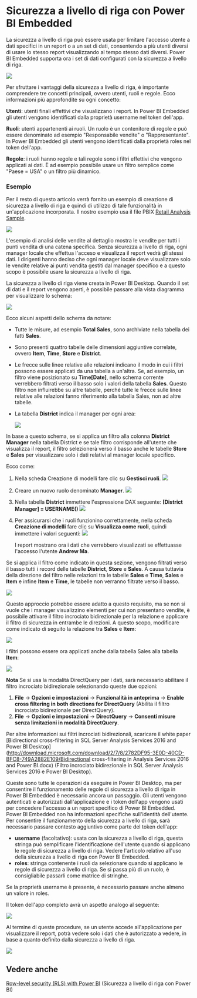 <properties
   pageTitle="Sicurezza a livello di riga con Power BI Embedded"
   description="Informazioni dettagliate sulla sicurezza a livello di riga con Power BI Embedded"
   services="power-bi-embedded"
   documentationCenter=""
   authors="mgblythe"
   manager="NA"
   editor=""
   tags=""/>
<tags
   ms.service="power-bi-embedded"
   ms.devlang="NA"
   ms.topic="article"
   ms.tgt_pltfrm="NA"
   ms.workload="powerbi"
   ms.date="07/05/2016"
   ms.author="mblythe"/>

# Sicurezza a livello di riga con Power BI Embedded

La sicurezza a livello di riga può essere usata per limitare l'accesso utente a dati specifici in un report o a un set di dati, consentendo a più utenti diversi di usare lo stesso report visualizzando al tempo stesso dati diversi. Power BI Embedded supporta ora i set di dati configurati con la sicurezza a livello di riga.

![](media\power-bi-embedded-rls\pbi-embedded-rls-flow-1.png)

Per sfruttare i vantaggi della sicurezza a livello di riga, è importante comprendere tre concetti principali, ovvero utenti, ruoli e regole. Ecco informazioni più approfondite su ogni concetto:

**Utenti**: utenti finali effettivi che visualizzano i report. In Power BI Embedded gli utenti vengono identificati dalla proprietà username nel token dell'app.

**Ruoli**: utenti appartenenti ai ruoli. Un ruolo è un contenitore di regole e può essere denominato ad esempio "Responsabile vendite" o "Rappresentante". In Power BI Embedded gli utenti vengono identificati dalla proprietà roles nel token dell'app.

**Regole**: i ruoli hanno regole e tali regole sono i filtri effettivi che vengono applicati ai dati. È ad esempio possibile usare un filtro semplice come "Paese = USA" o un filtro più dinamico.

### Esempio

Per il resto di questo articolo verrà fornito un esempio di creazione di sicurezza a livello di riga e quindi di utilizzo di tale funzionalità in un'applicazione incorporata. Il nostro esempio usa il file PBIX [Retail Analysis Sample](http://go.microsoft.com/fwlink/?LinkID=780547).

![](media\power-bi-embedded-rls\pbi-embedded-rls-scenario-2.png)

L'esempio di analisi delle vendite al dettaglio mostra le vendite per tutti i punti vendita di una catena specifica. Senza sicurezza a livello di riga, ogni manager locale che effettua l'acceso e visualizza il report vedrà gli stessi dati. I dirigenti hanno deciso che ogni manager locale deve visualizzare solo le vendite relative ai punti vendita gestiti dal manager specifico e a questo scopo è possibile usare la sicurezza a livello di riga.

La sicurezza a livello di riga viene creata in Power BI Desktop. Quando il set di dati e il report vengono aperti, è possibile passare alla vista diagramma per visualizzare lo schema:

![](media\power-bi-embedded-rls\pbi-embedded-rls-diagram-view-3.png)

Ecco alcuni aspetti dello schema da notare:

-	Tutte le misure, ad esempio **Total Sales**, sono archiviate nella tabella dei fatti **Sales**.
-	Sono presenti quattro tabelle delle dimensioni aggiuntive correlate, ovvero **Item**, **Time**, **Store** e **District**.
-	Le frecce sulle linee relative alle relazioni indicano il modo in cui i filtri possono essere applicati da una tabella a un'altra. Se, ad esempio, un filtro viene posizionato su **Time[Date]**, nello schema corrente verrebbero filtrati verso il basso solo i valori della tabella **Sales**. Questo filtro non influirebbe su altre tabelle, perché tutte le frecce sulle linee relative alle relazioni fanno riferimento alla tabella Sales, non ad altre tabelle.
-	La tabella **District** indica il manager per ogni area:

    ![](media\power-bi-embedded-rls\pbi-embedded-rls-district-table-4.png)

In base a questo schema, se si applica un filtro alla colonna **District Manager** nella tabella District e se tale filtro corrisponde all'utente che visualizza il report, il filtro selezionerà verso il basso anche le tabelle **Store** e **Sales** per visualizzare solo i dati relativi al manager locale specifico.

Ecco come:

1.	Nella scheda Creazione di modelli fare clic su **Gestisci ruoli**. ![](media\power-bi-embedded-rls\pbi-embedded-rls-modeling-tab-5.png)

2.	Creare un nuovo ruolo denominato **Manager**. ![](media\power-bi-embedded-rls\pbi-embedded-rls-manager-role-6.png)

3.	Nella tabella **District** immettere l'espressione DAX seguente: **[District Manager] = USERNAME()** ![](media\power-bi-embedded-rls\pbi-embedded-rls-manager-role-7.png)

4.	Per assicurarsi che i ruoli funzionino correttamente, nella scheda **Creazione di modelli** fare clic su **Visualizza come ruoli**, quindi immettere i valori seguenti: ![](media\power-bi-embedded-rls\pbi-embedded-rls-view-as-roles-8.png)

    I report mostrano ora i dati che verrebbero visualizzati se effettuasse l'accesso l'utente **Andrew Ma**.

Se si applica il filtro come indicato in questa sezione, vengono filtrati verso il basso tutti i record delle tabelle **District**, **Store** e **Sales**. A causa tuttavia della direzione del filtro nelle relazioni tra le tabelle **Sales** e **Time**, **Sales** e **Item** e infine **Item** e **Time**, le tabelle non verranno filtrate verso il basso.

![](media\power-bi-embedded-rls\pbi-embedded-rls-diagram-view-9.png)

Questo approccio potrebbe essere adatto a questo requisito, ma se non si vuole che i manager visualizzino elementi per cui non presentano vendite, è possibile attivare il filtro incrociato bidirezionale per la relazione e applicare il filtro di sicurezza in entrambe le direzioni. A questo scopo, modificare come indicato di seguito la relazione tra **Sales** e **Item**:

![](media\power-bi-embedded-rls\pbi-embedded-rls-edit-relationship-10.png)

I filtri possono essere ora applicati anche dalla tabella Sales alla tabella **Item**:

![](media\power-bi-embedded-rls\pbi-embedded-rls-diagram-view-11.png)

**Nota** Se si usa la modalità DirectQuery per i dati, sarà necessario abilitare il filtro incrociato bidirezionale selezionando queste due opzioni:

1.	**File** -> **Opzioni e impostazioni** -> **Funzionalità in anteprima** -> **Enable cross filtering in both directions for DirectQuery** (Abilita il filtro incrociato bidirezionale per DirectQuery).
2.	**File** -> **Opzioni e impostazioni** -> **DirectQuery** -> **Consenti misure senza limitazioni in modalità DirectQuery**.


Per altre informazioni sui filtri incrociati bidirezionali, scaricare il white paper [Bidirectional cross-filtering in SQL Server Analysis Services 2016 and Power BI Desktop](http://download.microsoft.com/download/2/7/8/2782DF95-3E0D-40CD-BFC8-749A2882E109/Bidirectional cross-filtering in Analysis Services 2016 and Power BI.docx) \(Filtro incrociato bidirezionale in SQL Server Analysis Services 2016 e Power BI Desktop).

Queste sono tutte le operazioni da eseguire in Power BI Desktop, ma per consentire il funzionamento delle regole di sicurezza a livello di riga in Power BI Embedded è necessario ancora un passaggio. Gli utenti vengono autenticati e autorizzati dall'applicazione e i token dell'app vengono usati per concedere l'accesso a un report specifico di Power BI Embedded. Power BI Embedded non ha informazioni specifiche sull'identità dell'utente. Per consentire il funzionamento della sicurezza a livello di riga, sarà necessario passare contesto aggiuntivo come parte del token dell'app:
-	**username** (facoltativo): usata con la sicurezza a livello di riga, questa stringa può semplificare l'identificazione dell'utente quando si applicano le regole di sicurezza a livello di riga. Vedere l'articolo relativo all'uso della sicurezza a livello di riga con Power BI Embedded.
-	**roles**: stringa contenente i ruoli da selezionare quando si applicano le regole di sicurezza a livello di riga. Se si passa più di un ruolo, è consigliabile passarli come matrice di stringhe.

Se la proprietà username è presente, è necessario passare anche almeno un valore in roles.

Il token dell'app completo avrà un aspetto analogo al seguente:

![](media\power-bi-embedded-rls\pbi-embedded-rls-app-token-string-12.png)

Al termine di queste procedure, se un utente accede all'applicazione per visualizzare il report, potrà vedere solo i dati che è autorizzato a vedere, in base a quanto definito dalla sicurezza a livello di riga.

![](media\power-bi-embedded-rls\pbi-embedded-rls-dashboard-13.png)

## Vedere anche
[Row-level security (RLS) with Power BI](https://powerbi.microsoft.com/it-IT/documentation/powerbi-admin-rls/) (Sicurezza a livello di riga con Power BI)

<!---HONumber=AcomDC_0907_2016-->